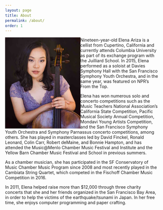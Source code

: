 ```yaml
---
layout: page
title: About
permalink: /about/
order: 1
---
```


<img style="float: left;" height = "300" src="/img/Elena Ariza small.jpeg">

Nineteen-year-old Elena Ariza is a cellist from Cupertino, California and currently attends Columbia University as part of its exchange program with the Juilliard School. In 2015, Elena performed as a soloist at Davies Symphony Hall with the San Francisco Symphony Youth Orchestra, and in the same year, was featured on NPR’s From the Top. 

Elena has won numerous solo and concerto competitions such as the Music Teachers National Association’s California State Competition, Pacific Musical Society Annual Competition, Mondavi Young Artists Competition, and the San Francisco Symphony Youth Orchestra and Symphony Parnassus concerto competitions, among others. She has played in masterclasses led by David Finckel, Ronald Leonard, Colin Carr, Robert deMaine, and Bonnie Hampton, and has attended the Music@Menlo Chamber Music Festival and Institute and the Yellow Barn Chamber Music Festival and School in previous summers.

As a chamber musician, she has participated in the SF Conservatory of Music Chamber Music Program since 2008 and most recently played in the Cambiata String Quartet, which competed in the Fischoff Chamber Music Competition in 2016.

In 2011, Elena helped raise more than $12,000 through three charity concerts that she and her friends organized in the San Francisco Bay Area, in order to help the victims of the earthquake/tsunami in Japan. In her free time, she enjoys computer programming and paper crafting. 